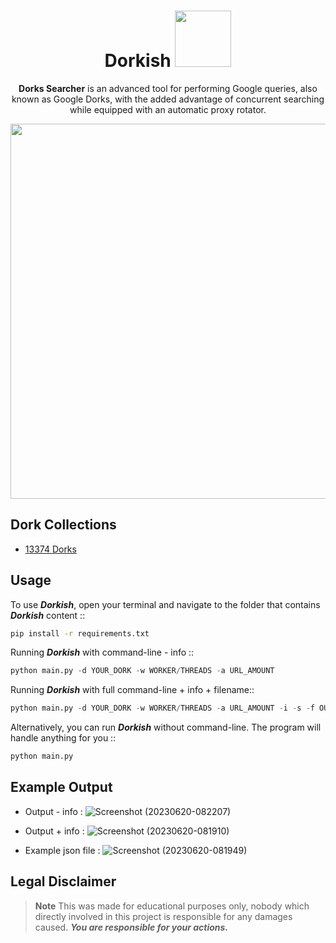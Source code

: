 <div align="center">

# Dorkish <img src="https://github.com/x404xx/Dorkish-Searcher/assets/114883816/b9afb512-86f1-4be1-98d2-2194e18f3ad3" width="90px">

**Dorks Searcher** is an advanced tool for performing Google queries, also known as Google Dorks, with the added advantage of concurrent searching while equipped with an automatic proxy rotator.

<img src="https://github.com/x404xx/Dorkish-Searcher/assets/114883816/8b518969-21cf-4caa-b640-f1985482f7e1" width="600" height="auto">

</div>

## **Dork Collections**

- [13374 Dorks](https://raw.githubusercontent.com/x404xx/Dorkish-Searcher/main/dorks_collection.txt)

## **Usage**

To use _**Dorkish**_, open your terminal and navigate to the folder that contains _**Dorkish**_ content ::

```sh
pip install -r requirements.txt
```

Running _**Dorkish**_ with command-line - info ::

```python
python main.py -d YOUR_DORK -w WORKER/THREADS -a URL_AMOUNT
```

Running _**Dorkish**_ with full command-line + info + filename::

```python
python main.py -d YOUR_DORK -w WORKER/THREADS -a URL_AMOUNT -i -s -f OUTPUT_FILENAME(Without Extension)
```

Alternatively, you can run _**Dorkish**_ without command-line. The program will handle anything for you ::

```python
python main.py
```

## **Example Output**

- Output - info :
![Screenshot (20230620-082207)](https://github.com/x404xx/Dorkish-Searcher/assets/114883816/273977bd-31bc-4b9a-8339-fad619404707)

- Output + info :
![Screenshot (20230620-081910)](https://github.com/x404xx/Dorkish-Searcher/assets/114883816/2425ba42-2686-4b22-b91c-aeb1e93e5356)

- Example json file :
![Screenshot (20230620-081949)](https://github.com/x404xx/Dorkish-Searcher/assets/114883816/e07c2dca-a9f6-45e0-a533-d1dcb9de7612)

## **Legal Disclaimer**

> **Note**
> This was made for educational purposes only, nobody which directly involved in this project is responsible for any damages caused. **_You are responsible for your actions._**
